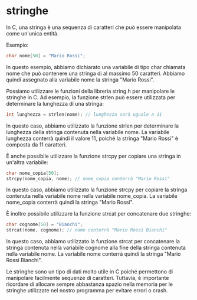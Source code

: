 # stringhe

In C, una stringa è una sequenza di caratteri che può essere manipolata come un'unica entità.

Esempio:

```c
char nome[50] = "Mario Rossi";
```

In questo esempio, abbiamo dichiarato una variabile di tipo char chiamata nome che può contenere una stringa di al massimo 50 caratteri. Abbiamo quindi assegnato alla variabile nome la stringa "Mario Rossi".

Possiamo utilizzare le funzioni della libreria string.h per manipolare le stringhe in C. Ad esempio, la funzione strlen può essere utilizzata per determinare la lunghezza di una stringa:

```c
int lunghezza = strlen(nome); // lunghezza sarà uguale a 11
```

In questo caso, abbiamo utilizzato la funzione strlen per determinare la lunghezza della stringa contenuta nella variabile nome. La variabile lunghezza conterrà quindi il valore 11, poiché la stringa "Mario Rossi" è composta da 11 caratteri.

È anche possibile utilizzare la funzione strcpy per copiare una stringa in un'altra variabile:

```c
char nome_copia[50];
strcpy(nome_copia, nome); // nome_copia conterrà "Mario Rossi"
```
In questo caso, abbiamo utilizzato la funzione strcpy per copiare la stringa contenuta nella variabile nome nella variabile nome_copia. La variabile nome_copia conterrà quindi la stringa "Mario Rossi".

È inoltre possibile utilizzare la funzione strcat per concatenare due stringhe:

```c
char cognome[50] = "Bianchi";
strcat(nome, cognome); // nome conterrà "Mario Rossi Bianchi"
```

In questo caso, abbiamo utilizzato la funzione strcat per concatenare la stringa contenuta nella variabile cognome alla fine della stringa contenuta nella variabile nome. La variabile nome conterrà quindi la stringa "Mario Rossi Bianchi".

Le stringhe sono un tipo di dati molto utile in C poiché permettono di manipolare facilmente sequenze di caratteri. Tuttavia, è importante ricordare di allocare sempre abbastanza spazio nella memoria per le stringhe utilizzate nel nostro programma per evitare errori o crash.